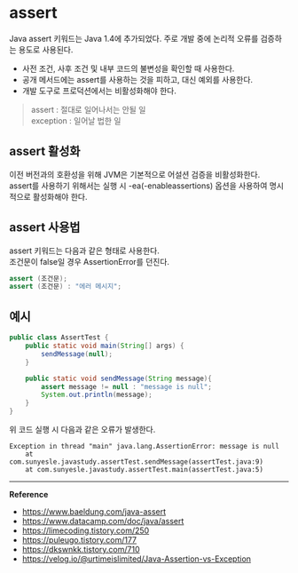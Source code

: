 # assert
Java assert 키워드는 Java 1.4에 추가되었다.
주로 개발 중에 논리적 오류를 검증하는 용도로 사용된다.

- 사전 조건, 사후 조건 및 내부 코드의 불변성을 확인할 때 사용한다.
- 공개 메서드에는 assert를 사용하는 것을 피하고, 대신 예외를 사용한다.
- 개발 도구로 프로덕션에서는 비활성화해야 한다.

> assert : 절대로 일어나서는 안될 일<br>
> exception : 일어날 법한 일

## assert 활성화
이전 버전과의 호환성을 위해 JVM은 기본적으로 어설션 검증을 비활성화한다.<br>
assert를 사용하기 위해서는 실행 시 -ea(-enableassertions) 옵션을 사용하여 명시적으로 활성화해야 한다.

## assert 사용법
assert 키워드는 다음과 같은 형태로 사용한다.<br>
조건문이 false일 경우 AssertionError를 던진다.
```java
assert (조건문);
assert (조건문) : "에러 메시지";
```

## 예시
```java
public class AssertTest {
    public static void main(String[] args) {
        sendMessage(null);
    }

    public static void sendMessage(String message){
        assert message != null : "message is null";
        System.out.println(message);
    }
}
```

위 코드 실행 시 다음과 같은 오류가 발생한다. 
```log
Exception in thread "main" java.lang.AssertionError: message is null
	at com.sunyesle.javastudy.assertTest.sendMessage(assertTest.java:9)
	at com.sunyesle.javastudy.assertTest.main(assertTest.java:5)
```

---
**Reference**<br>
- https://www.baeldung.com/java-assert
- https://www.datacamp.com/doc/java/assert
- https://limecoding.tistory.com/250
- https://puleugo.tistory.com/177
- https://dkswnkk.tistory.com/710
- https://velog.io/@urtimeislimited/Java-Assertion-vs-Exception
